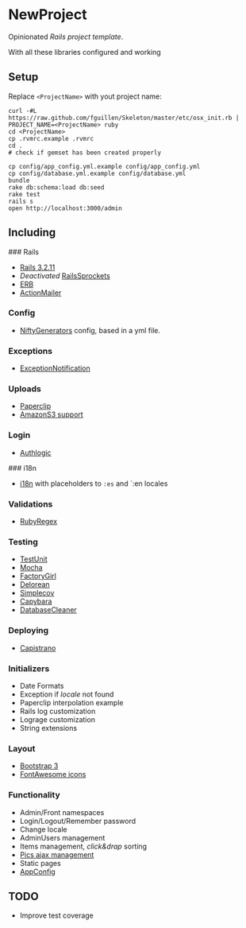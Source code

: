 # NewProject

Opinionated _Rails project template_.

With all these libraries configured and working

## Setup

Replace `<ProjectName>` with yout project name:

    curl -#L https://raw.github.com/fguillen/Skeleton/master/etc/osx_init.rb | PROJECT_NAME=<ProjectName> ruby
    cd <ProjectName>
    cp .rvmrc.example .rvmrc
    cd .
    # check if gemset has been created properly

    cp config/app_config.yml.example config/app_config.yml
    cp config/database.yml.example config/database.yml
    bundle
    rake db:schema:load db:seed
    rake test
    rails s
    open http://localhost:3000/admin

## Including

### Rails

* [Rails 3.2.11](https://github.com/rails/rails)
* _Deactivated_ [RailsSprockets](https://github.com/sstephenson/sprockets)
* [ERB](http://ruby-doc.org/stdlib-1.9.3/libdoc/erb/rdoc/ERB.html)
* [ActionMailer](https://github.com/rails/rails/tree/master/actionmailer)

### Config

* [NiftyGenerators](https://github.com/ryanb/nifty-generators) config, based in a yml file.

### Exceptions

* [ExceptionNotification](https://github.com/smartinez87/exception_notification)

### Uploads

* [Paperclip](https://github.com/thoughtbot/paperclip)
* [AmazonS3 support](https://github.com/aws/aws-sdk-ruby)

### Login

* [Authlogic](https://github.com/binarylogic/authlogic)

### i18n

* [i18n](https://github.com/svenfuchs/i18n) with placeholders to `:es` and `:en locales

### Validations

* [RubyRegex](https://github.com/eparreno/ruby_regex)

### Testing

* [TestUnit](http://ruby-doc.org/stdlib-1.9.3/libdoc/test/unit/rdoc/Test/Unit.html)
* [Mocha](https://github.com/freerange/mocha)
* [FactoryGirl](https://github.com/thoughtbot/factory_girl)
* [Delorean](https://github.com/bebanjo/delorean)
* [Simplecov](https://github.com/colszowka/simplecov)
* [Capybara](https://github.com/jnicklas/capybara)
* [DatabaseCleaner](https://github.com/bmabey/database_cleaner)

### Deploying

* [Capistrano](https://github.com/capistrano/capistrano)

### Initializers

* Date Formats
* Exception if _locale_ not found
* Paperclip interpolation example
* Rails log customization
* Lograge customization
* String extensions

### Layout

* [Bootstrap 3](http://twitter.github.com/bootstrap)
* [FontAwesome icons](http://fortawesome.github.io/Font-Awesome/)

### Functionality

* Admin/Front namespaces
* Login/Logout/Remember password
* Change locale
* AdminUsers management
* Items management, _click&drap_ sorting
* [Pics ajax management](https://github.com/fguillen/BBAssetsUpload)
* Static pages
* [AppConfig](https://github.com/ryanb/nifty-generators)


## TODO

* Improve test coverage